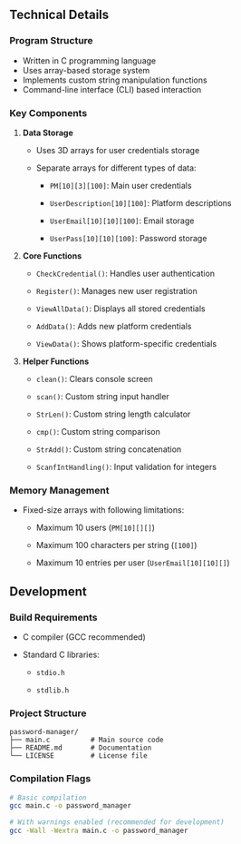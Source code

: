 
## Technical Details

### Program Structure
- Written in C programming language
- Uses array-based storage system
- Implements custom string manipulation functions
- Command-line interface (CLI) based interaction

### Key Components
1. **Data Storage**
   - Uses 3D arrays for user credentials storage
   - Separate arrays for different types of data:

     - `PM[10][3][100]`: Main user credentials

     - `UserDescription[10][100]`: Platform descriptions
     - `UserEmail[10][10][100]`: Email storage
     - `UserPass[10][10][100]`: Password storage

2. **Core Functions**

   - `CheckCredential()`: Handles user authentication

   - `Register()`: Manages new user registration
   - `ViewAllData()`: Displays all stored credentials
   - `AddData()`: Adds new platform credentials
   - `ViewData()`: Shows platform-specific credentials

3. **Helper Functions**

   - `clean()`: Clears console screen

   - `scan()`: Custom string input handler
   - `StrLen()`: Custom string length calculator
   - `cmp()`: Custom string comparison
   - `StrAdd()`: Custom string concatenation
   - `ScanfIntHandling()`: Input validation for integers

### Memory Management
- Fixed-size arrays with following limitations:

  - Maximum 10 users (`PM[10][][]`)

  - Maximum 100 characters per string (`[100]`)
  - Maximum 10 entries per user (`UserEmail[10][10][]`)

## Development

### Build Requirements
- C compiler (GCC recommended)
- Standard C libraries:

  - `stdio.h`

  - `stdlib.h`

### Project Structure
```
password-manager/
├── main.c          # Main source code
├── README.md       # Documentation
└── LICENSE         # License file
```

### Compilation Flags
```bash
# Basic compilation
gcc main.c -o password_manager

# With warnings enabled (recommended for development)
gcc -Wall -Wextra main.c -o password_manager
```


